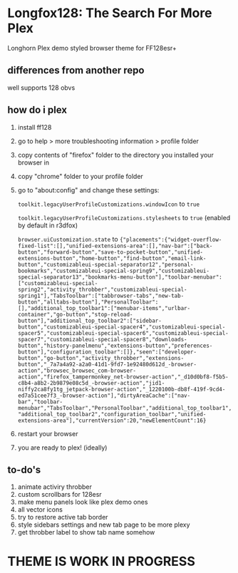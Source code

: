 # Longfox128: The Search For More Plex
Longhorn Plex demo styled browser theme for FF128esr+

## differences from another repo

well supports 128 obvs

## how do i plex
1. install ff128
2. go to help > more troubleshooting information > profile folder
3. copy contents of "firefox" folder to the directory you installed your browser in
4. copy "chrome" folder to your profile folder
5. go to "about:config" and change these settings:

    ```toolkit.legacyUserProfileCustomizations.windowIcon``` to ```true```
   
   ```toolkit.legacyUserProfileCustomizations.stylesheets``` to ```true``` (enabled by default in r3dfox)
   
   ```browser.uiCustomization.state``` to ```{"placements":{"widget-overflow-fixed-list":[],"unified-extensions-area":[],"nav-bar":["back-button","forward-button","save-to-pocket-button","unified-extensions-button","home-button","find-button","email-link-button","customizableui-special-separator12","personal-bookmarks","customizableui-special-spring9","customizableui-special-separator13","bookmarks-menu-button"],"toolbar-menubar":["customizableui-special-spring2","activity_throbber","customizableui-special-spring1"],"TabsToolbar":["tabbrowser-tabs","new-tab-button","alltabs-button"],"PersonalToolbar":[],"additional_top_toolbar1":["menubar-items","urlbar-container","go-button","stop-reload-button"],"additional_top_toolbar2":["sidebar-button","customizableui-special-spacer4","customizableui-special-spacer5","customizableui-special-spacer6","customizableui-special-spacer7","customizableui-special-spacer8","downloads-button","history-panelmenu","extensions-button","preferences-button"],"configuration_toolbar":[]},"seen":["developer-button","go-button","activity_throbber","extensions-button","_7a7a4a92-a2a0-41d1-9fd7-1e92480d612d_-browser-action","browsec_browsec_com-browser-action","firefox_tampermonkey_net-browser-action","_d10d0bf8-f5b5-c8b4-a8b2-2b9879e08c5d_-browser-action","jid1-niffy2ca8fy1tg_jetpack-browser-action","_1220100b-db8f-419f-9cd4-ed7a51cee7f3_-browser-action"],"dirtyAreaCache":["nav-bar","toolbar-menubar","TabsToolbar","PersonalToolbar","additional_top_toolbar1","additional_top_toolbar2","configuration_toolbar","unified-extensions-area"],"currentVersion":20,"newElementCount":16}```
7. restart your browser
8. you are ready to plex! (ideally)

## to-do's
1. animate activiry throbber
2. custom scrollbars for 128esr
3. make menu panels look like plex demo ones
4. all vector icons
5. try to restore active tab border
6. style sidebars settings and new tab page to be more plexy
7. get throbber label to show tab name somehow

# THEME IS WORK IN PROGRESS
